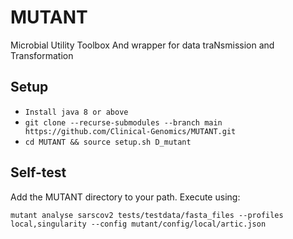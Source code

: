 # MUTANT
Microbial Utility Toolbox And wrapper for data traNsmission and Transformation

## Setup
* `Install java 8 or above`
* `git clone --recurse-submodules --branch main https://github.com/Clinical-Genomics/MUTANT.git`
* `cd MUTANT && source setup.sh D_mutant` 

## Self-test
Add the MUTANT directory to your path. Execute using:

`mutant analyse sarscov2 tests/testdata/fasta_files --profiles local,singularity --config mutant/config/local/artic.json`  
